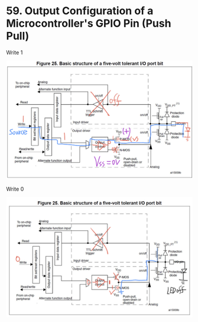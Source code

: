 # 59. Output Configuration of a Microcontroller's GPIO Pin (Push Pull)



Write 1

![01](https://github.com/knightsummon/Mastering-Microcontroller-and-Embedded-Driver-Development/blob/main/15.%20GPIO%20Programming%20Structure%20and%20Register/59.%20Output%20Configuration%20of%20a%20Microcontroller's%20GPIO%20Pin.assets/01.jpg)

Write 0

![02](https://github.com/knightsummon/Mastering-Microcontroller-and-Embedded-Driver-Development/blob/main/15.%20GPIO%20Programming%20Structure%20and%20Register/59.%20Output%20Configuration%20of%20a%20Microcontroller's%20GPIO%20Pin.assets/02.jpg)
